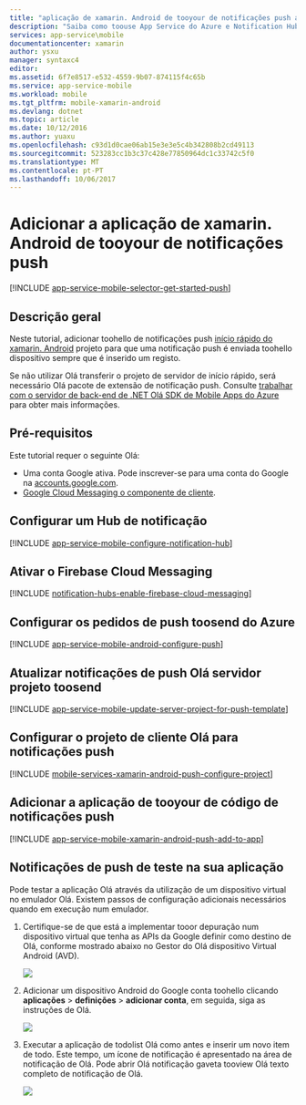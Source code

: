```yaml
---
title: "aplicação de xamarin. Android de tooyour de notificações push aaaAdd | Microsoft Docs"
description: "Saiba como toouse App Service do Azure e Notification Hubs do Azure toosend aplicação de xamarin. Android tooyour de notificações push"
services: app-service\mobile
documentationcenter: xamarin
author: ysxu
manager: syntaxc4
editor: 
ms.assetid: 6f7e8517-e532-4559-9b07-874115f4c65b
ms.service: app-service-mobile
ms.workload: mobile
ms.tgt_pltfrm: mobile-xamarin-android
ms.devlang: dotnet
ms.topic: article
ms.date: 10/12/2016
ms.author: yuaxu
ms.openlocfilehash: c93d1d0cae06ab15e3e3e5c4b342808b2cd49113
ms.sourcegitcommit: 523283cc1b3c37c428e77850964dc1c33742c5f0
ms.translationtype: MT
ms.contentlocale: pt-PT
ms.lasthandoff: 10/06/2017
---
```

# <a name="add-push-notifications-tooyour-xamarinandroid-app"></a>Adicionar a aplicação de xamarin. Android de tooyour de notificações push
[!INCLUDE [app-service-mobile-selector-get-started-push](../../includes/app-service-mobile-selector-get-started-push.md)]

## <a name="overview"></a>Descrição geral
Neste tutorial, adicionar toohello de notificações push [início rápido do xamarin. Android](app-service-mobile-windows-store-dotnet-get-started.md) projeto para que uma notificação push é enviada toohello dispositivo sempre que é inserido um registo.

Se não utilizar Olá transferir o projeto de servidor de início rápido, será necessário Olá pacote de extensão de notificação push. Consulte [trabalhar com o servidor de back-end de .NET Olá SDK de Mobile Apps do Azure](app-service-mobile-dotnet-backend-how-to-use-server-sdk.md) para obter mais informações.

## <a name="prerequisites"></a>Pré-requisitos
Este tutorial requer o seguinte Olá:

* Uma conta Google ativa. Pode inscrever-se para uma conta do Google na [accounts.google.com](http://go.microsoft.com/fwlink/p/?LinkId=268302).
* [Google Cloud Messaging o componente de cliente](http://components.xamarin.com/view/GCMClient/).

## <a name="configure-hub"></a>Configurar um Hub de notificação
[!INCLUDE [app-service-mobile-configure-notification-hub](../../includes/app-service-mobile-configure-notification-hub.md)]

## <a id="register"></a>Ativar o Firebase Cloud Messaging
[!INCLUDE [notification-hubs-enable-firebase-cloud-messaging](../../includes/notification-hubs-enable-firebase-cloud-messaging.md)]

## <a name="configure-azure-toosend-push-requests"></a>Configurar os pedidos de push toosend do Azure
[!INCLUDE [app-service-mobile-android-configure-push](../../includes/app-service-mobile-android-configure-push-for-firebase.md)]

## <a id="update-server"></a>Atualizar notificações de push Olá servidor projeto toosend
[!INCLUDE [app-service-mobile-update-server-project-for-push-template](../../includes/app-service-mobile-update-server-project-for-push-template.md)]

## <a id="configure-app"></a>Configurar o projeto de cliente Olá para notificações push
[!INCLUDE [mobile-services-xamarin-android-push-configure-project](../../includes/mobile-services-xamarin-android-push-configure-project.md)]

## <a id="add-push"></a>Adicionar a aplicação de tooyour de código de notificações push
[!INCLUDE [app-service-mobile-xamarin-android-push-add-to-app](../../includes/app-service-mobile-xamarin-android-push-add-to-app.md)]

## <a name="test"></a>Notificações de push de teste na sua aplicação
Pode testar a aplicação Olá através da utilização de um dispositivo virtual no emulador Olá. Existem passos de configuração adicionais necessários quando em execução num emulador.

1. Certifique-se de que está a implementar tooor depuração num dispositivo virtual que tenha as APIs da Google definir como destino de Olá, conforme mostrado abaixo no Gestor do Olá dispositivo Virtual Android (AVD).
   
    ![](./media/app-service-mobile-xamarin-android-get-started-push/google-apis-avd-settings.png)
2. Adicionar um dispositivo Android do Google conta toohello clicando **aplicações** > **definições** > **adicionar conta**, em seguida, siga as instruções de Olá.
   
    ![](./media/app-service-mobile-xamarin-android-get-started-push/add-google-account.png)
3. Executar a aplicação de todolist Olá como antes e inserir um novo item de todo. Este tempo, um ícone de notificação é apresentado na área de notificação de Olá. Pode abrir Olá notificação gaveta tooview Olá texto completo de notificação de Olá.
   
    ![](./media/app-service-mobile-xamarin-android-get-started-push/android-notifications.png)

<!-- URLs. -->
[Xamarin.Android quick start]: app-service-mobile-xamarin-android-get-started.md
[Google Cloud Messaging Client Component]: http://components.xamarin.com/view/GCMClient/
[Azure Mobile Services Component]: http://components.xamarin.com/view/azure-mobile-services/
